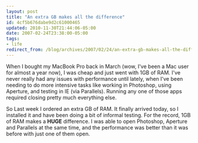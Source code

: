 ```yaml
---
layout: post
title: "An extra GB makes all the difference"
id: 4cf5b676dabe9d2c61000465
updated: 2010-11-30T21:44:06-05:00
date: 2007-02-24T23:38:00-05:00
tags:
- life
redirect_from: /blog/archives/2007/02/24/an-extra-gb-makes-all-the-difference/
---
```


When I bought my MacBook Pro back in March (wow, I've been a Mac user for almost a year now), I was cheap and just went with 1GB of RAM. I've never really had any issues with performance until lately, when I've been needing to do more intensive tasks like working in Photoshop, using Aperture, and testing in IE (via Parallels). Running any one of those apps required closing pretty much everything else.

So Last week I ordered an extra GB of RAM. It finally arrived today, so I installed it and have been doing a bit of informal testing. For the record, 1GB of RAM makes a **HUGE** difference. I was able to open Photoshop, Aperture and Parallels at the same time, and the performance was better than it was before with just one of them open.
